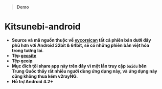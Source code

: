
> **Demo**

# Kitsunebi-android
* **Source và mã nguồn thuộc về [eycorsican](https://github.com/eycorsican) tất cả phiên bản dưới đây phù hơn với Android 32bit & 64bit, sẽ có những phiên bản việt hóa trong tương lai.**
* **Tệp [geosite](https://github.com/v2ray/domain-list-community)**
* **Tệp [geoip](https://github.com/v2ray/geoip)**
* **Mục đích tôi share app này trên đây vì một lần truy cập `baidu` bên Trung Quốc thấy rất nhiều người dùng ứng dụng này, và ứng dụng này cũng không thua kém v2rayNG.**
* **Hỗ trợ Android 4.2+**
